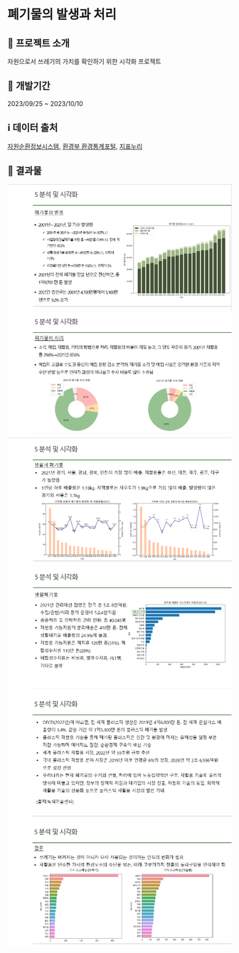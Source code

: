 # 폐기물의 발생과 처리
## 🔔 프로젝트 소개
자원으로서 쓰레기의 가치를 확인하기 위한 시각화 프로젝트

## 📆 개발기간
2023/09/25 ~ 2023/10/10

## ℹ️ 데이터 출처
[자원순환정보시스템](https://www.recycling-info.or.kr/rrs/main.do),
[환경부 환경통계포털](https://stat.me.go.kr),
[지표누리](https://www.index.go.kr/unity/potal/main.do)

## 🌴 결과물
![image](https://github.com/dream3651/recycling_project/blob/main/vis_1.png)
![image](https://github.com/dream3651/recycling_project/blob/main/vis_2.png)
![image](https://github.com/dream3651/recycling_project/blob/main/vis_3.png)
![image](https://github.com/dream3651/recycling_project/blob/main/vis_5.png)
![image](https://github.com/dream3651/recycling_project/blob/main/vis_6.png)
![image](https://github.com/dream3651/recycling_project/blob/main/vis_7.png)
